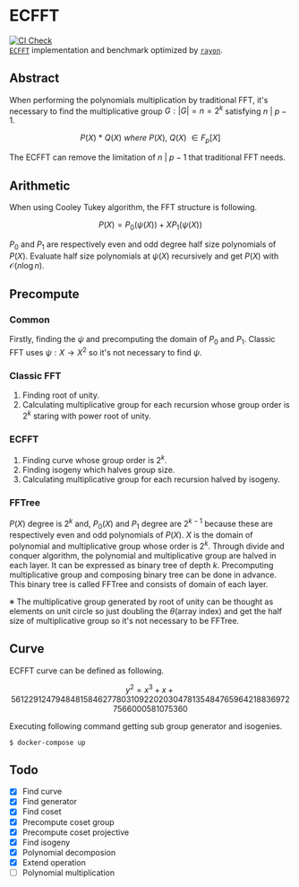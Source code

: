 # ECFFT
[![CI Check](https://github.com/ashWhiteHat/ecfft/actions/workflows/test.yml/badge.svg)](https://github.com/ashWhiteHat/ecfft/actions/workflows/test.yml)  
[`ECFFT`](https://arxiv.org/pdf/2107.08473.pdf) implementation and benchmark optimized by [`rayon`](https://github.com/rayon-rs/rayon).

## Abstract
When performing the polynomials multiplication by traditional FFT, it's necessary to find the multiplicative group $G: |G| = n = 2^k$ satisfying $n\ |\ p - 1$.

$$
P(X)\ *\ Q(X)\ where\ P(X),\ Q(X)\ ∈ F_p[X]
$$


The ECFFT can remove the limitation of $n\ |\ p - 1$ that traditional FFT needs.

## Arithmetic
When using Cooley Tukey algorithm, the FFT structure is following.

$$
P(X) = P_0(ψ(X)) + XP_1(ψ(X))
$$


$P_0$ and $P_1$ are respectively even and odd degree half size polynomials of $P(X)$. Evaluate half size polynomials at $ψ(X)$ recursively and get $P(X)$ with $\mathcal{O}(n\log{}n)$.

## Precompute
### Common

Firstly, finding the $ψ$ and precomputing the domain of $P_0$ and $P_1$.
Classic FFT uses $ψ: X \rightarrow X^2$ so it's not necessary to find $ψ$.

### Classic FFT

1. Finding root of unity.
2. Calculating multiplicative group for each recursion whose group order is $2^k$ staring with power root of unity.

### ECFFT

1. Finding curve whose group order is $2^k$.
2. Finding isogeny which halves group size.
3. Calculating multiplicative group for each recursion halved by isogeny.

### FFTree

$P(X)$ degree is $2^k$ and, $P_0(X)$ and $P_1$ degree are $2^{k-1}$ because these  are respectively even and odd polynomials of $P(X)$. $X$ is the domain of polynomial and multiplicative group whose order is $2^k$. Through divide and conquer algorithm, the polynomial and multiplicative group are halved in each layer. It can be expressed as binary tree of depth $k$. Precomputing multiplicative group and composing binary tree can be done in advance. This binary tree is called FFTree and consists of domain of each layer.

※ The multiplicative group generated by root of unity can be thought as elements on unit circle so just doubling the $θ$(array index) and get the half size of multiplicative group so it's not necessary to be FFTree.

## Curve

ECFFT curve can be defined as following.

$$
y^2 = x^3 + x + 5612291247948481584627780310922020304781354847659642188369727566000581075360
$$

Executing following command getting sub group generator and isogenies.

```shell
$ docker-compose up
```

## Todo

- [x] Find curve
- [x] Find generator
- [x] Find coset
- [x] Precompute coset group
- [x] Precompute coset projective
- [x] Find isogeny
- [x] Polynomial decomposion
- [x] Extend operation
- [ ] Polynomial multiplication
